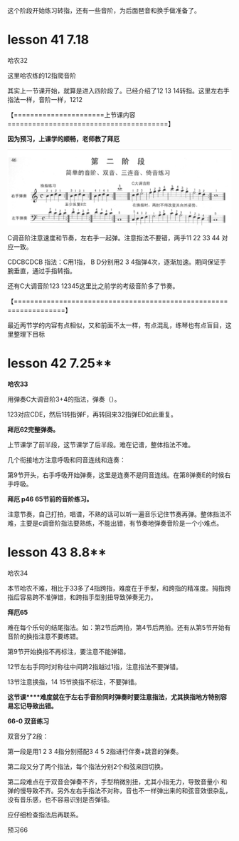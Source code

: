 这个阶段开始练习转指，还有一些音阶，为后面琶音和换手做准备了。

# lesson 41    7.18

哈农32 

这里哈农练的12指爬音阶

其实上一节课开始，就算是进入四阶段了。已经介绍了12 13 14转指。这里左右手指法一样，音阶一样，1212

【======================上节课内容=======================================】

**因为预习，上课学的顺畅，老师教了拜厄**

  <img src=".\imgs\pic01.jpg">

C调音阶注意速度和节奏，左右手一起弹。注意指法不要错，两手11 22 33 44 对应一致。

CDCBCDCB 指法：C用1指，  B D分别用2  3 4指弹4次，逐渐加速。期间保证手腕垂直，通过手指转指。

还有C大调音阶123 12345这里比之前学的考级音阶多了节奏。

【==================================================================】

最近两节学的内容有点相似，又和前面不太一样，有点混乱，练琴也有点盲目，这里整理下目标

# lesson 42    7.25**

**哈农33**


用弹奏C大调音阶3+4的指法，弹奏（）。

 123对应CDE，然后1转指弹F，再转回来32指弹ED如此重复。

**拜厄62完整弹奏。**

上节课学了前半段，这节课学了后半段。难在记谱，整体指法不难。

几个衔接地方注意呼吸和同音连线和连奏：

第9节开头，右手呼吸开始弹奏，这里是连奏不是同音连线。在第8弹奏E的时候右手呼吸。

**拜厄 p46 65节前的音阶练习。**

注意节奏，自己打拍，唱谱，不熟的话可以听一遍音乐记住节奏再弹。整体指法不难，主要是c调音阶指法要熟练，不能出错，有节奏地弹奏音阶是一个小难点。

# lesson 43   8.8**

哈农34  

本节哈农不难，相比于33多了4指跨指，难度在于手型，和跨指的精准度。拇指跨指后容易跨不准弹错，和跨指手型别扭导致弹奏无力。

**拜厄65** 

难在每个乐句的结尾指法。如：第2节后两拍，第4节后两拍。还有从第5节开始有音阶的换指注意不要练错。

第9节开始换指不再标注，要注意不能弹错。

12节左右手同时对称往中间跨2指越过1指，注意指法不要弹错。

13节注意换指，14 15节换指不标注，不要弹错。

**这节课****难度就在于左右手音阶同时弹奏时要注意指法，尤其换指地方特别容易忘记导致出错。**

**66-0 双音练习**

双音分了2段：

第一段是用1 2 3 4指分别搭配3 4 5 2指进行伴奏+跳音的弹奏。

第二段又分了两个指法，每个指法分别2个和弦来回切换。

第二段难点在于双音会弹奏不齐，手型稍微别扭，尤其小指无力，导致音量小 和弹的慢导致不齐。另外左右手指法不对称，音也不一样弹出来的和弦音效很杂乱，没有音乐感，也不容易识别是否弹错。

应仔细检查指法后再联系。

预习66